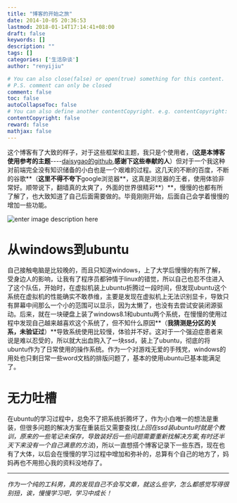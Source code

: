 ```yaml
---
title: "博客的开始之旅"
date: 2014-10-05 20:36:53
lastmod: 2018-01-14T17:14:41+08:00
draft: false
keywords: []
description: ""
tags: []
categories: ['生活杂谈']
author: "renyijiu"

# You can also close(false) or open(true) something for this content.
# P.S. comment can only be closed
comment: false
toc: false
autoCollapseToc: false
# You can also define another contentCopyright. e.g. contentCopyright: "This is another copyright."
contentCopyright: false
reward: false
mathjax: false
---
```


   这个博客有了大致的样子，对于这些框架和主题，我只是个使用者，(**这是本博客使用参考的主题**----[daisygao的github](https://github.com/daisygao/hexo-themes-cover),**感谢下这些奉献的人**）但对于一个我这种对前端完全没有知识储备的小白也是一个艰难的过程。这几天的不断的百度，不断的谷歌**（**这里不得不夸下**google浏览器**，这真是浏览器的王者，使用体验非常好。顺带说下，翻墙真的太爽了，外面的世界很精彩**）**，慢慢的也都有所了解了，也大致知道了自己后面需要做的。毕竟刚刚开始，后面自己会学着慢慢的增加一些功能。<!--more-->
   
   ![enter image description here](https://i.loli.net/2018/01/19/5a620fc16202a.jpg)

# 从windows到ubuntu

   自己接触电脑是比较晚的，而且只知道windows，上了大学后慢慢的有所了解，受身边人的影响，让我有了程序员都钟情于linux的错觉，所以自己也忍不住进入了这个队伍，开始时，在虚拟机装上ubuntu折腾过一段时间，但发现ubuntu这个系统在虚拟机的性能确实不敢恭维，主要是发现在虚拟机上无法识别显卡，导致只有屏幕中间那么一个小的范围可以显示，因为太懒了，也没有去尝试安装闭源驱动。后来，就在一块硬盘上装了windows8.1和ubuntu两个系统，在慢慢的使用过程中发现自己越来越喜欢这个系统了，但不知什么原因**（**我猜测是分区的关系，未验证过**）**导致系统使用比较慢，体验并不好。这对于一个强迫症患者来说是难以忍受的，所以就大出血购入了一块ssd，装上了ubuntu，彻底的将ubuntu作为了日常使用的操作系统。作为一个对游戏无爱的手残党，windows的用处也只剩日常一些word文档的排版问题了，基本的使用ubuntu已基本能满足了。

# 无力吐槽

   在ubuntu的学习过程中，总免不了把系统折腾坏了，作为小白唯一的想法是重装，但很多问题的解决方案在重装后又需要查找(*上回在ssd装ubuntu时就是个教训，原来的一些笔记未保存，导致装好后一些问题需要重新找解决方案,有时还半天下来没有一个自己满意的方法*)，所以一直想搭个博客记录下一些东西，现在也有了大体，以后会在慢慢的学习过程中增加和弥补的，总算有个自己的地方了，妈妈再也不用担心我的资料没地存了。

----
*作为一个纯的工科男，真的发现自己不会写文章，就这么些字，怎么都感觉写得很别扭，诶，慢慢学习吧，学习中成长！*
